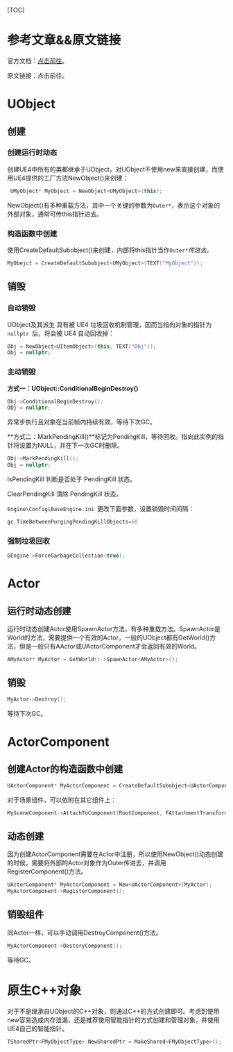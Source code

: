 [TOC]

# 参考文章&&原文链接

官方文档：[点击前往](https://docs.unrealengine.com/4.26/zh-CN/ProgrammingAndScripting/ProgrammingWithCPP/IntroductionToCPP/UObject)。

原文链接：点击前往。

# UObject

## 创建

### 创建运行时动态

创建UE4中所有的类都继承于UObject，对UObject不使用new来直接创建，而使用UE4提供的工厂方法NewObject()来创建：

```c++
 UMyObject* MyObject = NewObject<UMyObject>(this);
```

NewObject()有多种重载方法，其中一个关键的参数为`Outer*`，表示这个对象的外部对象，通常可传this指针进去。

### 构造函数中创建

使用CreateDefaultSubobject()来创建，内部将this指针当作`Outer*`*传进去。*

```c++
MyObejct = CreateDefaultSubobject<UMyObject>(TEXT("MyObject"));
```

## 销毁

### 自动销毁

UObject及其派生 具有被 UE4 垃圾回收机制管理，因而当指向对象的指针为 `nullptr `后，将会被 UE4 自动回收掉：

```c++
Obj = NewObject<UItemObject>(this, TEXT("Obj")); 
Obj = nullptr;
```

### 主动销毁

**方式一：UObject::ConditionalBeginDestroy()**

```c++
Obj->ConditionalBeginDestroy(); 
Obj = nullptr;
```

异常步执行且对象在当前帧内持续有效，等待下次GC。

**方式二：MarkPendingKill()**标记为PendingKill，等待回收。指向此实例的指针将设置为NULL，并在下一次GC时删除。

```c++
Obj->MarkPendingKill(); 
Obj = nullptr;
```

IsPendingKill 判断是否处于 PendingKill 状态。

ClearPendingKill 清除 PendingKill 状态。

`Engine\Config\BaseEngine.ini `更改下面参数，设置销毁时间间隔：

```c++
gc.TimeBetweenPurgingPendingKillObjects=60
```

### 强制垃圾回收

```c++
GEngine->ForceGarbageCollection(true);
```

# Actor

## 运行时动态创建

运行时动态创建Actor使用SpawnActor方法，有多种重载方法。SpawnActor是World的方法，需要提供一个有效的Actor，一般的UObject都有GetWorld()方法，但是一般只有AActor或UActorComponent才会返回有效的World。

```c++
AMyActor* MyActor = GetWorld()->SpawnActor<AMyActor>();
```

## 销毁

```c++
MyActor->Destroy();
```

等待下次GC。

# ActorComponent

## 创建Actor的构造函数中创建

```c++
UActorComponent* MyActorComponent = CreateDefaultSubobject<UActorComponent>(TEXT("MyActorComponentName")); 
```

对于场景组件，可以依附在其它组件上：

```c++
MySceneComponent->AttachToComponent(RootComponent, FAttachmentTransformRules::KeepRelativeTransform);
```

## 动态创建

因为创建ActorComponent需要在Actor中注册，所以使用NewObject()动态创建的时候，需要将外部的Actor对象作为Outer传进去，并调用RegisterComponent()方法。

```c++
UActorComponent* MyActorComponent = New<UActorComponent>(MyActor); 
MyActorComponent->RegisterComponent();  
```

## 销毁组件

同Actor一样，可以手动调用DestroyComponent()方法。

```c++
MyActorComponent->DestoryComponent();
```

等待GC。

# 原生C++对象

对于不是继承自UObject的C++对象，则通过C++的方式创建即可。考虑到使用new容易造成内存泄漏，还是推荐使用智能指针的方式创建和管理对象，并使用UE4自己的智能指针。

```c++
TSharedPtr<FMyObjectType> NewSharedPtr = MakeShared<FMyObjectType>();
```

